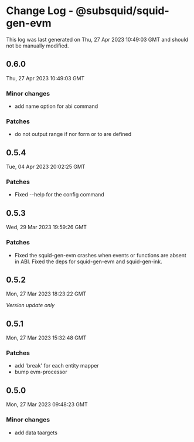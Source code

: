 # Change Log - @subsquid/squid-gen-evm

This log was last generated on Thu, 27 Apr 2023 10:49:03 GMT and should not be manually modified.

## 0.6.0
Thu, 27 Apr 2023 10:49:03 GMT

### Minor changes

- add name option for abi command

### Patches

- do not output range if nor form or to are defined

## 0.5.4
Tue, 04 Apr 2023 20:02:25 GMT

### Patches

- Fixed --help for the config command

## 0.5.3
Wed, 29 Mar 2023 19:59:26 GMT

### Patches

- Fixed the squid-gen-evm crashes when events or functions are absent in ABI. Fixed the deps for squid-gen-evm and squid-gen-ink.

## 0.5.2
Mon, 27 Mar 2023 18:23:22 GMT

_Version update only_

## 0.5.1
Mon, 27 Mar 2023 15:32:48 GMT

### Patches

- add 'break' for each entity mapper
- bump evm-processor

## 0.5.0
Mon, 27 Mar 2023 09:48:23 GMT

### Minor changes

- add data taargets

